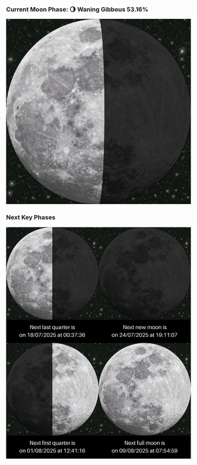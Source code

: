 ### Current Moon Phase: 🌖 Waning Gibbous 53.16%
![Moon Phase](moonphase.png)
### Next Key Phases
![Gallery](gallery.png)